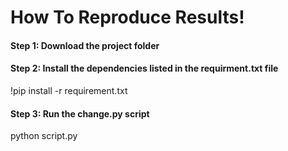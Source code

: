 # How To Reproduce Results!
#### Step 1: Download the project folder
#### Step 2: Install the dependencies listed in the requirment.txt file
 !pip install -r requirement.txt
#### Step 3: Run the change.py script
 python script.py
